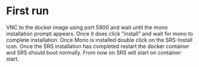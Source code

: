 # First run
VNC to the docker image using port 5900 and wait until the mono installation prompt appears. Once it does click "install" and wait for mono to complete installation. Once Mono is installed double click on the SRS-Install icon. Once the SRS installation has completed restart the docker container and SRS should boot normally. From now on SRS will start on container start.